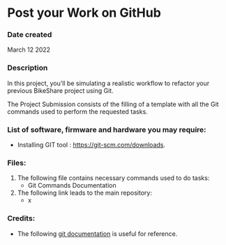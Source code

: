 # Post your Work on GitHub

### Date created
March 12 2022

### Description
In this project, you'll be simulating a realistic workflow to refactor your previous BikeShare project using Git.

The Project Submission consists of the filling of a template with all the Git commands used to perform the requested tasks.

### List of software, firmware and hardware you may require:
* Installing GIT tool : https://git-scm.com/downloads.

### Files:
1. The following file contains necessary commands used to do tasks:
   * Git Commands Documentation
2. The following link leads to the main repository:
   * x

### Credits:
* The following [git documentation](https://git-scm.com/doc) is useful for reference.

